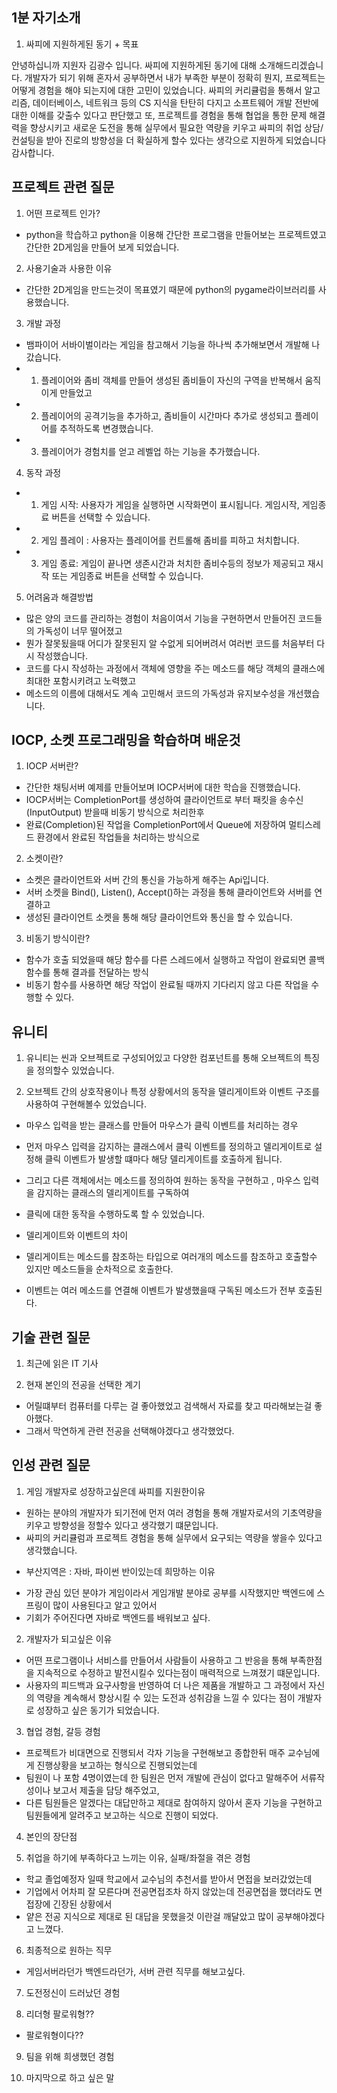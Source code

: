 ## 1분 자기소개 
1. 싸피에 지원하게된 동기 + 목표

안녕하십니까 지원자 김광수 입니다.  싸피에 지원하게된 동기에 대해 소개해드리겠습니다.
개발자가 되기 위해 혼자서 공부하면서 내가 부족한 부분이 정확히 뭔지, 프로젝트는 어떻게 경험을 해야 되는지에 대한 고민이 있었습니다.
싸피의 커리큘럼을 통해서 알고리즘, 데이터베이스, 네트워크 등의 CS 지식을 탄탄히 다지고 소프트웨어 개발 전반에 대한 이해를 갖출수 있다고 판단했고 또, 프로젝트를 경험을 통해 협업을 통한 문제 해결력을 향상시키고 새로운 도전을 통해 실무에서 필요한 역량을 키우고 싸피의 취업 상담/컨설팅을 받아 진로의 방향성을 더 확실하게 할수 있다는 생각으로 지원하게 되었습니다 감사합니다.


## 프로젝트 관련 질문

1. 어떤 프로젝트 인가?
- python을 학습하고 python을 이용해 간단한 프로그램을 만들어보는 프로젝트였고 간단한 2D게임을 만들어 보게 되었습니다.

2. 사용기술과 사용한 이유
- 간단한 2D게임을 만드는것이 목표였기 때문에 python의 pygame라이브러리를 사용했습니다.

3. 개발 과정

- 뱀파이어 서바이벌이라는 게임을 참고해서 기능을 하나씩 추가해보면서 개발해 나갔습니다.
- 1. 플레이어와 좀비 객체를 만들어 생성된 좀비들이 자신의 구역을 반복해서 움직이게 만들었고
- 2. 플레이어의 공격기능을 추가하고, 좀비들이 시간마다 추가로 생성되고 플레이어를 추적하도록 변경했습니다.
- 3. 플레이어가 경험치를 얻고 레벨업 하는 기능을 추가했습니다.

4. 동작 과정

- 1. 게임 시작: 사용자가 게임을 실행하면 시작화면이 표시됩니다. 게임시작, 게임종료 버튼을 선택할 수 있습니다.
- 2. 게임 플레이 : 사용자는 플레이어를 컨트롤해 좀비를 피하고 처치합니다. 
- 3. 게임 종료: 게임이 끝나면 생존시간과 처치한 좀비수등의 정보가 제공되고 재시작 또는 게임종료 버튼을 선택할 수 있습니다.

5. 어려움과 해결방법

- 많은 양의 코드를 관리하는 경험이 처음이여서 기능을 구현하면서 만들어진 코드들의 가독성이 너무 떨어졌고
- 뭔가 잘못됬을때 어디가 잘못된지 알 수없게 되어버려서 여러번 코드를 처음부터 다시 작성했습니다.
- 코드를 다시 작성하는 과정에서 객체에 영향을 주는 메소드를 해당 객체의 클래스에 최대한 포함시키려고 노력했고
- 메소드의 이름에 대해서도 계속 고민해서 코드의 가독성과 유지보수성을 개선했습니다.

## IOCP, 소켓 프로그래밍을 학습하며 배운것

1. IOCP 서버란?
- 간단한 채팅서버 예제를 만들어보며 IOCP서버에 대한 학습을 진행했습니다.
- IOCP서버는 CompletionPort를 생성하여 클라이언트로 부터 패킷을 송수신(InputOutput) 받을때 비동기 방식으로 처리한후
- 완료(Completion)된 작업을 CompletionPort에서 Queue에 저장하여 멀티스레드 환경에서 완료된 작업들을 처리하는 방식으로

2. 소켓이란?
- 소켓은 클라이언트와 서버 간의 통신을 가능하게 해주는 Api입니다.
- 서버 소켓을 Bind(), Listen(), Accept()하는 과정을 통해 클라이언트와 서버를 연결하고
- 생성된 클라이언트 소켓을 통해 해당 클라이언트와 통신을 할 수 있습니다.


3. 비동기 방식이란?
- 함수가 호출 되었을때 해당 함수를 다른 스레드에서 실행하고 작업이 완료되면 콜백 함수를 통해 결과를 전달하는 방식
- 비동기 함수를 사용하면 해당 작업이 완료될 때까지 기다리지 않고 다른 작업을 수행할 수 있다.

## 유니티

1. 유니티는 씬과 오브젝트로 구성되어있고 다양한 컴포넌트를 통해 오브젝트의 특징을 정의할수 있었습니다.

2. 오브젝트 간의 상호작용이나 특정 상황에서의 동작을 델리게이트와 이벤트 구조를 사용하여 구현해볼수 있었습니다.
- 마우스 입력을 받는 클래스를 만들어 마우스가 클릭 이벤트를 처리하는 경우
- 먼저 마우스 입력을 감지하는 클래스에서 클릭 이벤트를 정의하고 델리게이트로 설정해 클릭 이벤트가 발생할 떄마다 해당 델리게이트를 호출하게 됩니다.
- 그리고 다른 객체에서는 메소드를 정의하여 원하는 동작을 구현하고 , 마우스 입력을 감지하는 클래스의 델리게이트를 구독하여 
- 클릭에 대한 동작을 수행하도록 할 수 있었습니다.

- 델리게이트와 이벤트의 차이
- 델리게이트는 메소드를 참조하는 타입으로 여러개의 메소드를 참조하고 호출할수 있지만 메소드들을 순차적으로 호출한다.
- 이벤트는 여러 메소드를 연결해 이벤트가 발생했을때 구독된 메소드가 전부 호출된다.

## 기술 관련 질문

1. 최근에 읽은 IT 기사

2. 현재 본인의 전공을 선택한 계기
- 어릴떄부터 컴퓨터를 다루는 걸 좋아했었고 검색해서 자료를 찾고 따라해보는걸 좋아했다.
- 그래서 막연하게 관련 전공을 선택해야겠다고 생각했었다.

## 인성 관련 질문
1. 게임 개발자로 성장하고싶은데 싸피를 지원한이유
- 원하는 분야의 개발자가 되기전에 먼저 여러 경험을 통해 개발자로서의 기초역량을 키우고 방향성을 정할수 있다고 생각했기 떄문입니다.
- 싸피의 커리큘럼과 프로젝트 경험을 통해 실무에서 요구되는 역량을 쌓을수 있다고 생각했습니다.

+ 부산지역은 : 자바, 파이썬 반이있는데 희망하는 이유
- 가장 관심 있던 분야가 게임이라서 게임개발 분야로 공부를 시작했지만 백엔드에 스프링이 많이 사용된다고 알고 있어서
- 기회가 주어진다면 자바로 백엔드를 배워보고 싶다.

2. 개발자가 되고싶은 이유
- 어떤 프로그램이나 서비스를 만들어서 사람들이 사용하고 그 반응을 통해 부족한점을 지속적으로 수정하고 발전시킬수 있다는점이 매력적으로 느껴졌기 떄문입니다.
- 사용자의 피드백과 요구사항을 반영하여 더 나은 제품을 개발하고 그 과정에서 자신의 역량을 계속해서 향상시킬 수 있는 도전과 성취감을 느낄 수 있다는 점이 개발자로 성장하고 싶은 동기가 되었습니다.

3. 협업 경험, 갈등 경험
- 프로젝트가 비대면으로 진행되서 각자 기능을 구현해보고 종합한뒤 매주 교수님에게 진행상황을 보고하는 형식으로 진행되었는데
- 팀원이 나 포함 4명이였는데 한 팀원은 먼저 개발에 관심이 없다고 말해주어 서류작성이나 보고서 제출을 담당 해주었고, 
- 다른 팀원들은 알겠다는 대답만하고 제대로 참여하지 않아서 혼자 기능을 구현하고 팀원들에게 알려주고 보고하는 식으로 진행이 되었다.

4. 본인의 장단점

5. 취업을 하기에 부족하다고 느끼는 이유, 실패/좌절을 겪은 경험
- 학교 졸업예정자 일때 학교에서 교수님의 추천서를 받아서 면접을 보러갔었는데
- 기업에서 어차피 잘 모른다며 전공면접조차 하지 않았는데 전공면접을 했더라도 면접장에 긴장된 상황에서 
- 얕은 전공 지식으로 제대로 된 대답을 못했을것 이란걸 깨달았고 많이 공부해야겠다고 느꼈다.

6. 최종적으로 원하는 직무
- 게임서버라던가 백엔드라던가, 서버 관련 직무를 해보고싶다. 

7. 도전정신이 드러났던 경험

8. 리더형 팔로워형??
- 팔로워형이다??

9. 팀을 위해 희생했던 경험

10. 마지막으로 하고 싶은 말

